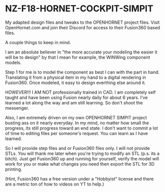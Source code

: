 # NZ-F18-HORNET-COCKPIT-SIMPIT

My adapted design files and tweaks to the OPENHORNET project files. Visit OpenHornet.com and join their Discord for access to their Fusion360 based files.

A couple things to keep in mind.

I am an absolute believer in "the more accurate your modeling the easier it will be to design" by that I mean for example, the WINWing component models.

Step 1 for me is to model the component as best I can with the part in hand. Translating it from a physical item in my hand to a digital rendering in Fusion360. Once modeled, it easy to design everthing else around it.

HOWEVER!!! I AM NOT professionally trained in CAD. I am completely self taught and have been using Fusion nearly daily for about 6 years. I've learned a lot along the way and am still learning. So don't shoot the messenger.

Also, I am extremely driven on my own OPENHORNET SIMPIT project busting ass on it nearly everyday. In my mind, no matter how small the progress, its still progress toward an end state. I don't want to commit a lot of time to editing files per someone's request. You can learn as I have learned.

So I will provide step files and or Fusion360 files only. I will not provide STLs. You will thank me later when you're trying to modify an STL (p.s. its a bitch). Just get Fusion360 up and running for yourself, verify the model will work for you or make what changes you need then export the STL for 3D printing.

(Hint, Fusion360 has a free version under a "Hobbyist" license and there are a metric ton of how to videos on YT to help.)
